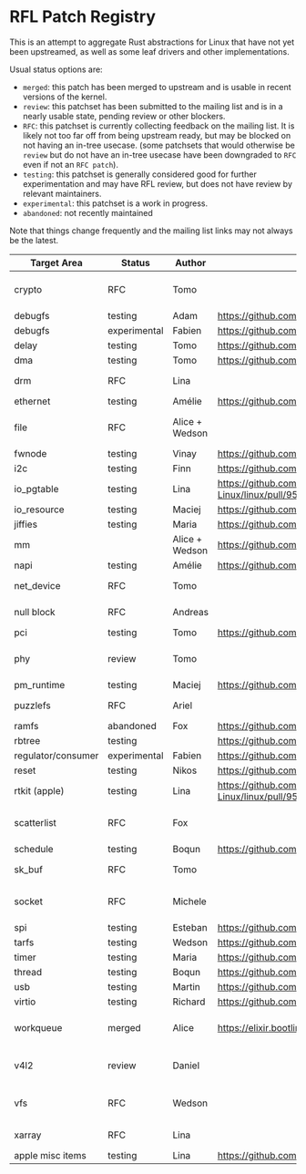 # RFL Patch Registry

This is an attempt to aggregate Rust abstractions for Linux that have not yet
been upstreamed, as well as some leaf drivers and other implementations.

Usual status options are:
- `merged`: this patch has been merged to upstream and is usable in
  recent versions of the kernel.
- `review`: this patchset has been submitted to the mailing list and is
  in a nearly usable state, pending review or other blockers.
- `RFC`: this patchset is currently collecting feedback on the mailing
  list. It is likely not too far off from being upstream ready, but may
  be blocked on not having an in-tree usecase. (some patchsets that
  would otherwise be `review` but do not have an in-tree usecase have
  been downgraded to `RFC` even if not an `RFC patch`).
- `testing`: this patchset is generally considered good for further
  experimentation and may have RFL review, but does not have review
  by relevant maintainers.
- `experimental`: this patchset is a work in progress.
- `abandoned`: not recently maintained

Note that things change frequently and the mailing list links may not always
be the latest.

| Target Area | Status | Author | Git Link | Mailing List Link |
|---|---|---|---|---|
| crypto | RFC | Tomo | | https://lore.kernel.org/rust-for-linux/20230615142311.4055228-1-fujita.tomonori@gmail.com/ |
| debugfs | testing | Adam | https://github.com/Rust-for-Linux/linux/pull/885 | |
| debugfs | experimental | Fabien | https://github.com/Rust-for-Linux/linux/pull/1041 | |
| delay | testing | Tomo | https://github.com/Rust-for-Linux/linux/pull/920 | |
| dma | testing | Tomo | https://github.com/Rust-for-Linux/linux/pull/901 | |
| drm | RFC | Lina | | https://lore.kernel.org/rust-for-linux/20230307-rust-drm-v1-0-917ff5bc80a8@asahilina.net/ |
| ethernet | testing | Amélie | https://github.com/Rust-for-Linux/linux/pull/1014 | |
| file | RFC | Alice + Wedson | | https://lore.kernel.org/rust-for-linux/20230720152820.3566078-1-aliceryhl@google.com/ |
| fwnode | testing | Vinay | https://github.com/Rust-for-Linux/linux/pull/925 | |
| i2c | testing | Finn | https://github.com/Rust-for-Linux/linux/pull/946 | |
| io_pgtable | testing | Lina | https://github.com/Rust-for-Linux/linux/pull/952/commits/f476b2b052165a40eed0a8fcb86b56f794ee62d8 | |
| io_resource | testing | Maciej | https://github.com/Rust-for-Linux/linux/pull/682 | |
| jiffies | testing | Maria | https://github.com/Rust-for-Linux/linux/pull/982 | |
| mm | | Alice + Wedson | https://github.com/Darksonn/linux/commit/7ba95d4fc5a8442ef5eb428b64109116717f7e47 | |
| napi | testing | Amélie | https://github.com/Rust-for-Linux/linux/pull/1018 | |
| net_device | RFC | Tomo | | https://lore.kernel.org/netdev/20230613045326.3938283-1-fujita.tomonori@gmail.com/ |
| null block | RFC | Andreas | | https://lore.kernel.org/rust-for-linux/20230503090708.2524310-1-nmi@metaspace.dk/ |
| pci | testing | Tomo | https://github.com/Rust-for-Linux/linux/pull/856 | |
| phy | review | Tomo | | https://lore.kernel.org/rust-for-linux/20231026001050.1720612-1-fujita.tomonori@gmail.com/ | 
| pm_runtime | testing | Maciej | https://github.com/Rust-for-Linux/linux/pull/700 | |
| puzzlefs | RFC | Ariel | | https://lore.kernel.org/rust-for-linux/20230726164535.230515-1-amiculas@cisco.com/ |
| ramfs | abandoned | Fox | https://github.com/Rust-for-Linux/linux/pull/409 | |
| rbtree | testing | | https://github.com/Darksonn/linux/commit/edb94cbf99f6d35bca05e052e997542f07c085ab | |
| regulator/consumer | experimental | Fabien | https://github.com/Rust-for-Linux/linux/pull/1040 | |
| reset | testing | Nikos | https://github.com/Rust-for-Linux/linux/pull/933 | |
| rtkit (apple) | testing | Lina | https://github.com/Rust-for-Linux/linux/pull/952/commits/f7708d02efab0d96e56f78d7e6dfa56adc948ef4 | |
| scatterlist | RFC | Fox | | https://lore.kernel.org/rust-for-linux/20230610104909.3202958-1-changxian.cqs@antgroup.com/ |
| schedule | testing | Boqun | https://github.com/Rust-for-Linux/linux/pull/861 | |
| sk_buf | RFC | Tomo | | https://lore.kernel.org/netdev/20230613045326.3938283-1-fujita.tomonori@gmail.com/ |
| socket | RFC | Michele | | https://lore.kernel.org/rust-for-linux/20230814092302.1903203-1-dallerivemichele@gmail.com/ |
| spi | testing | Esteban | https://github.com/Rust-for-Linux/linux/pull/264 | |
| tarfs | testing | Wedson | https://github.com/Rust-for-Linux/linux/pull/1037 | |
| timer | testing | Maria | https://github.com/Rust-for-Linux/linux/pull/982 | |
| thread | testing | Boqun | https://github.com/Rust-for-Linux/linux/pull/109 | |
| usb | testing | Martin | https://github.com/Rust-for-Linux/linux/pull/884 | |
| virtio | testing | Richard | https://github.com/Rust-for-Linux/linux/pull/886 | |
| workqueue | merged | Alice | https://elixir.bootlin.com/linux/v6.7-rc1/source/rust/kernel/workqueue.rs | https://lore.kernel.org/rust-for-linux/20230828104807.1581592-1-aliceryhl@google.com/ |
| v4l2 | review | Daniel | | https://lore.kernel.org/rust-for-linux/20230406215615.122099-1-daniel.almeida@collabora.com/ |
| vfs | RFC | Wedson | | https://lore.kernel.org/rust-for-linux/20231018122518.128049-1-wedsonaf@gmail.com/#t |
| xarray | RFC | Lina | | https://lore.kernel.org/rust-for-linux/20230224-rust-xarray-v3-1-04305b1173a5@asahilina.net/ |
| apple misc items | testing | Lina | https://github.com/Rust-for-Linux/linux/pull/964 | |

<!-- | | | | | | -->
